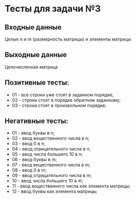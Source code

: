 ﻿# Тесты для задачи №3

## Входные данные
Целые n и m (размерность матрицы) и элементы матрицы

## Выходные данные
Целочисленная матрица

## Позитивные тесты:
- 01 - все строки уже стоят в заданном порядке;
- 02 - строки стоят в порядке обратном заданному;
- 03 - строки стоят в произвольном порядке;

## Негативные тесты:
- 01 - ввод буквы в n;
- 02 - ввод вещественного числа в n;
- 03 - ввод 0 в n;
- 04 - ввод отрицательного числа в n;
- 05 - ввод числа большего 10 в n;
- 06 - ввод буквы в m;
- 07 - ввод вещественного числа в m;
- 08 - ввод 0 в m;
- 09 - ввод отрицательного числа в m;
- 10 - ввод числа большего 10 в m;
- 11 - ввод вещественного числа как элемента матрицы;
- 12 - ввод буквы как элемента матрицы;